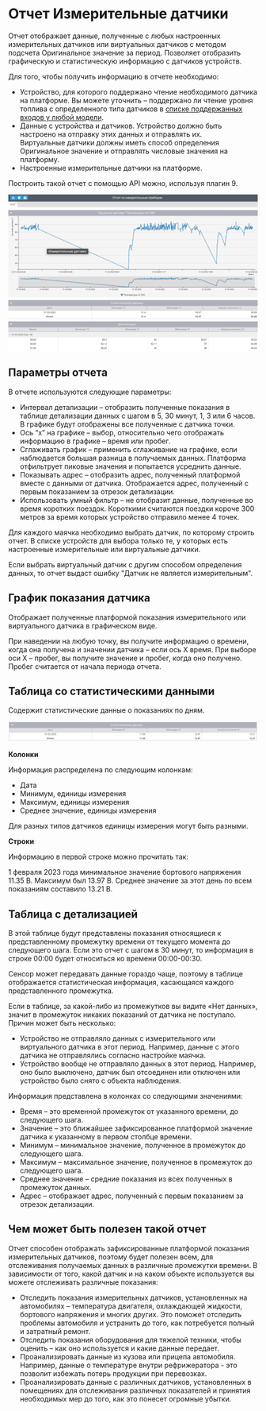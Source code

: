 # Отчет Измерительные датчики

Отчет отображает данные, полученные с любых настроенных измерительных датчиков или виртуальных датчиков с методом подсчета Оригинальное значение за период. Позволяет отобразить графическую и статистическую информацию с датчиков устройств.

Для того, чтобы получить информацию в отчете необходимо:

- Устройство, для которого поддержано чтение необходимого датчика на платформе. Вы можете уточнить – поддержано ли чтение уровня топлива с определенного типа датчиков в [списке поддержанных входов у любой модели](https://www.navixy.ru/devices/).
- Данные с устройства и датчиков. Устройство должно быть настроено на отправку этих данных и отправлять их.  
Виртуальные датчики должны иметь способ определения Оригинальное значение и отправлять числовые значения на платформу.
- Настроенные измерительные датчики на платформе.

Построить такой отчет с помощью API можно, используя плагин 9.

![image-20241031-144743.png](attachments/image-20241031-144743.png)

## Параметры отчета

В отчете используются следующие параметры:

- Интервал детализации – отобразить полученные показания в таблице детализации данных с шагом в 5, 30 минут, 1, 3 или 6 часов. В графике будут отображены все полученные с датчика точки.
- Ось “x” на графике – выбор, относительно чего отображать информацию в графике – время или пробег.
- Сглаживать график – применить сглаживание на графике, если наблюдается большая разница в получаемых данных. Платформа отфильтрует пиковые значения и попытается усреднить данные.
- Показывать адрес – отобразить адрес, полученный платформой вместе с данными от датчика. Отображается адрес, полученный с первым показанием за отрезок детализации.
- Использовать умный фильтр – не отобразит данные, полученные во время коротких поездок. Короткими считаются поездки короче 300 метров за время которых устройство отправило менее 4 точек.

Для каждого маячка необходимо выбрать датчик, по которому строить отчет. В списке устройств для выбора только те, у которых есть настроенные измерительные или виртуальные датчики.

Если выбрать виртуальный датчик с другим способом определения данных, то отчет выдаст ошибку "Датчик не является измерительным".

## График показания датчика

Отображает полученные платформой показания измерительного или виртуального датчика в графическом виде.

При наведении на любую точку, вы получите информацию о времени, когда она получена и значении датчика – если ось X время. При выборе оси Х – пробег, вы получите значение и пробег, когда оно получено. Пробег считается от начала периода отчета.

## Таблица со статистическими данными

Содержит статистические данные о показаниях по дням.

![image-20241031-145105.png](attachments/image-20241031-145105.png)

**Колонки**

Информация распределена по следующим колонкам:

- Дата
- Минимум, единицы измерения
- Максимум, единицы измерения
- Среднее значение, единицы измерения

Для разных типов датчиков единицы измерения могут быть разными.

**Строки**

Информацию в первой строке можно прочитать так:

1 февраля 2023 года минимальное значение бортового напряжения 11.35 В. Максимум был 13.97 В. Среднее значение за этот день по всем показаниям составило 13.21 В.

## Таблица с детализацией

В этой таблице будут представлены показания относящиеся к представленному промежутку времени от текущего момента до следующего шага. Если это отчет с шагом в 30 минут, то информация в строке 00:00 будет относиться ко времени 00:00-00:30.

Сенсор может передавать данные гораздо чаще, поэтому в таблице отображается статистическая информация, касающаяся каждого представленного промежутка.

Если в таблице, за какой-либо из промежутков вы видите «Нет данных», значит в промежуток никаких показаний от датчика не поступало. Причин может быть несколько:

- Устройство не отправляло данных с измерительного или виртуального датчика в этот период. Например, данные с этого датчика не отправлялись согласно настройке маячка.
- Устройство вообще не отправляло данных в этот период. Например, оно было выключено, датчик был отсоединен или отключен или устройство было снято с объекта наблюдения.

Информация представлена в колонках со следующими значениями:

- Время – это временной промежуток от указанного времени, до следующего шага.
- Значение – это ближайшее зафиксированное платформой значение датчика к указанному в первом столбце времени.
- Минимум – минимальное значение, полученное в промежуток до следующего шага.
- Максимум – максимальное значение, полученное в промежуток до следующего шага.
- Среднее значение – средние показания из всех полученных в промежуток данных.
- Адрес – отображает адрес, полученный с первым показанием за отрезок детализации.

## Чем может быть полезен такой отчет

Отчет способен отображать зафиксированные платформой показания измерительных датчиков, поэтому будет полезен всем, для отслеживания получаемых данных в различные промежутки времени. В зависимости от того, какой датчик и на каком объекте используется вы можете отслеживать различные показания:

- Отследить показания измерительных датчиков, установленных на автомобилях – температура двигателя, охлаждающей жидкости, бортового напряжения и многих других. Это поможет отследить проблемы автомобиля и устранить до того, как потребуется полный и затратный ремонт.
- Отследить показания оборудования для тяжелой техники, чтобы оценить – как оно используется и какие данные передает.
- Проанализировать данные из кузова или прицепа автомобиля. Например, данные о температуре внутри рефрижератора - это позволит избежать потерь продукции при перевозках.
- Проанализировать данные с различных датчиков, установленных в помещениях для отслеживания различных показателей и принятия необходимых мер до того, как это понесет огромные убытки.